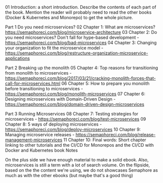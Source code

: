 01 Introduction: a short introduction. Describe the contents of each part of the book. Mention the reader will probably need to read the other books (Docker & Kubernetes and Monorepo) to get the whole picture.

Part 1 Do you need microservices?
02 Chapter 1: What are microservices? https://semaphoreci.com/blog/microservice-architecture
03 Chapter 2: Do you need microservices? Don't fall for hype-based development - https://semaphoreci.com/blog/bad-microservices
04 Chapter 3: Changing your organization to fit the microservice model - https://semaphoreci.com/blog/restructure-organization-microservice-applications

Part 2 Breaking up the monolith
05 Chapter 4: Top reasons for transitioning from monolith to microservices - https://semaphoreci.com/blog/2017/03/21/cracking-monolith-forces-that-call-for-microservices.html
06 Chapter 5: How to prepare you monolith before transitioning to microservices - https://semaphoreci.com/blog/monolith-microservices
07 Chapter 6: Designing microservices with Domain-Driven Design - https://semaphoreci.com/blog/domain-driven-design-microservices

Part 3 Running Microservices
08 Chapter 7: Testing strategies for microservices - https://semaphoreci.com/blog/test-microservices
09 Chapter 8: 5 ways of deploying microservices - https://semaphoreci.com/blog/deploy-microservices
10 Chapter 9: Managing microservice releases - https://semaphoreci.com/blog/release-management-microservices
11 Chapter 10: Final words: Short chapter linking to other tutorials and the CI/CD for Monorepos and the CI/CD with Docker and Kubernetes book
Notes

On the plus side we have enough material to make a solid ebook. Also, microservices is still a term with a lot of search volume. On the flipside, based on the the content we're using, we do not showcases Semaphore as much as with the other ebooks (but maybe that's a good thing)
